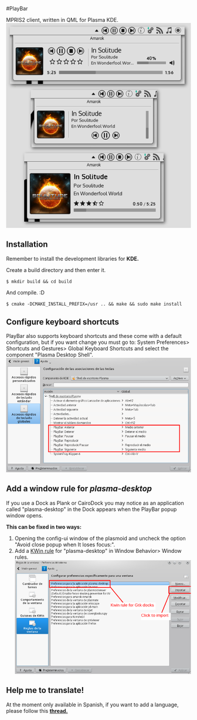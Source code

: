 #PlayBar

MPRIS2 client, written in QML for Plasma KDE. ![Screenshots](https://raw.githubusercontent.com/audoban/PlayBar/master/screenshots.png)

## Installation
Remember to install the development libraries for __KDE.__

Create a build directory and then enter it.
```
$ mkdir build && cd build
```

And compile. :D
```
$ cmake -DCMAKE_INSTALL_PREFIX=/usr .. && make && sudo make install
```

## Configure keyboard shortcuts
PlayBar also supports keyboard shortcuts and these come with a default configuration, but if you want change you must go to: System Preferences> Shortcuts and Gestures> Global Keyboard Shortcuts and select the component "Plasma Desktop Shell".
![Shortcuts](https://raw.githubusercontent.com/audoban/PlayBar/master/shortcuts.png)

## Add a window rule for _plasma-desktop_
If you use a Dock as  Plank or CairoDock you may notice as an application called "plasma-desktop" in the Dock appears when the PlayBar popup window opens.

__This can be fixed in two ways:__

1. Opening the config-ui window of the plasmoid and uncheck the option "Avoid close popup when It loses focus:".
2. Add a [KWin rule](https://raw.githubusercontent.com/audoban/PlayBar/master/plasma-desktop.kwinrule) for "plasma-desktop" in Window Behavior> Window rules.
![KWin Rule](https://raw.githubusercontent.com/audoban/PlayBar/master/kwinrule.png)

## Help me to translate!
At the moment only available in Spanish, if you want to add a language, please follow this  __[thread.](https://github.com/audoban/PlayBar/issues/4)__
